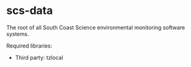 # scs-data
The root of all South Coast Science environmental monitoring software systems.

Required libraries: 

* Third party: tzlocal
